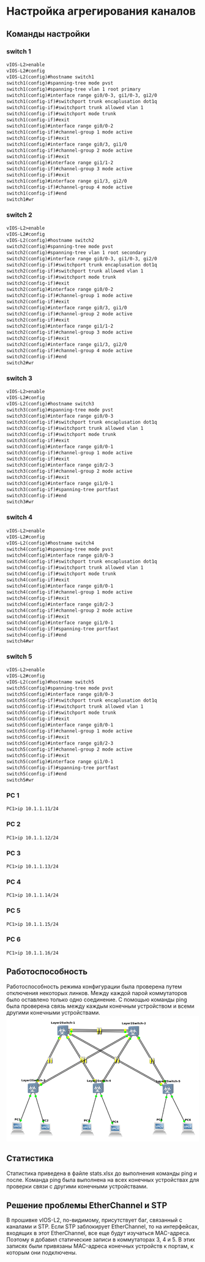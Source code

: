 # Настройка агрегирования каналов

## Команды настройки
### switch 1
```
vIOS-L2>enable
vIOS-L2#config
vIOS-L2(config)#hostname switch1
switch1(config)#spanning-tree mode pvst
switch1(config)#spanning-tree vlan 1 root primary
switch1(config)#interface range gi0/0-3, gi1/0-3, gi2/0
switch1(config-if)#switchport trunk encaplusation dot1q
switch1(config-if)#switchport trunk allowed vlan 1
switch1(config-if)#switchport mode trunk
switch1(config-if)#exit
switch1(config)#interface range gi0/0-2
switch1(config-if)#channel-group 1 mode active
switch1(config-if)#exit
switch1(config)#interface range gi0/3, gi1/0
switch1(config-if)#channel-group 2 mode active
switch1(config-if)#exit
switch1(config)#interface range gi1/1-2
switch1(config-if)#channel-group 3 mode active
switch1(config-if)#exit
switch1(config)#interface range gi1/3, gi2/0
switch1(config-if)#channel-group 4 mode active
switch1(config-if)#end
switch1#wr
```

### switch 2
```
vIOS-L2>enable
vIOS-L2#config
vIOS-L2(config)#hostname switch2
switch2(config)#spanning-tree mode pvst
switch2(config)#spanning-tree vlan 1 root secondary
switch2(config)#interface range gi0/0-3, gi1/0-3, gi2/0
switch2(config-if)#switchport trunk encaplusation dot1q
switch2(config-if)#switchport trunk allowed vlan 1
switch2(config-if)#switchport mode trunk
switch2(config-if)#exit
switch2(config)#interface range gi0/0-2
switch2(config-if)#channel-group 1 mode active
switch2(config-if)#exit
switch2(config)#interface range gi0/3, gi1/0
switch2(config-if)#channel-group 2 mode active
switch2(config-if)#exit
switch2(config)#interface range gi1/1-2
switch2(config-if)#channel-group 3 mode active
switch2(config-if)#exit
switch2(config)#interface range gi1/3, gi2/0
switch2(config-if)#channel-group 4 mode active
switch2(config-if)#end
switch2#wr
```

### switch 3
```
vIOS-L2>enable
vIOS-L2#config
vIOS-L2(config)#hostname switch3
switch3(config)#spanning-tree mode pvst
switch3(config)#interface range gi0/0-3
switch3(config-if)#switchport trunk encaplusation dot1q
switch3(config-if)#switchport trunk allowed vlan 1
switch3(config-if)#switchport mode trunk
switch3(config-if)#exit
switch3(config)#interface range gi0/0-1
switch3(config-if)#channel-group 1 mode active
switch3(config-if)#exit
switch3(config)#interface range gi0/2-3
switch3(config-if)#channel-group 2 mode active
switch3(config-if)#exit
switch3(config)#interface range gi1/0-1
switch3(config-if)#spanning-tree portfast
switch3(config-if)#end
switch3#wr
```

### switch 4
```
vIOS-L2>enable
vIOS-L2#config
vIOS-L2(config)#hostname switch4
switch4(config)#spanning-tree mode pvst
switch4(config)#interface range gi0/0-3
switch4(config-if)#switchport trunk encaplusation dot1q
switch4(config-if)#switchport trunk allowed vlan 1
switch4(config-if)#switchport mode trunk
switch4(config-if)#exit
switch4(config)#interface range gi0/0-1
switch4(config-if)#channel-group 1 mode active
switch4(config-if)#exit
switch4(config)#interface range gi0/2-3
switch4(config-if)#channel-group 2 mode active
switch4(config-if)#exit
switch4(config)#interface range gi1/0-1
switch4(config-if)#spanning-tree portfast
switch4(config-if)#end
switch4#wr
```

### switch 5
```
vIOS-L2>enable
vIOS-L2#config
vIOS-L2(config)#hostname switch5
switch5(config)#spanning-tree mode pvst
switch5(config)#interface range gi0/0-3
switch5(config-if)#switchport trunk encaplusation dot1q
switch5(config-if)#switchport trunk allowed vlan 1
switch5(config-if)#switchport mode trunk
switch5(config-if)#exit
switch5(config)#interface range gi0/0-1
switch5(config-if)#channel-group 1 mode active
switch5(config-if)#exit
switch5(config)#interface range gi0/2-3
switch5(config-if)#channel-group 2 mode active
switch5(config-if)#exit
switch5(config)#interface range gi1/0-1
switch5(config-if)#spanning-tree portfast
switch5(config-if)#end
switch5#wr
```

### PC 1
```
PC1>ip 10.1.1.11/24
```

### PC 2
```
PC1>ip 10.1.1.12/24
```

### PC 3
```
PC1>ip 10.1.1.13/24
```

### PC 4
```
PC1>ip 10.1.1.14/24
```

### PC 5
```
PC1>ip 10.1.1.15/24
```

### PC 6
```
PC1>ip 10.1.1.16/24
```

## Работоспособность
Работоспособность режима конфигурации была проверена путем отключения некоторых линков. Между каждой парой коммутаторов было оставлено только одно соединение. С помощью команды ping была проверена связь между каждым конечным устройством и всеми другими конечными устройствами.
![topology](images/lab3topology.png)

## Статистика
Статистика приведена в файле stats.xlsx до выполнения команды ping и после. Команда ping была выполнена на всех конечных устройствах для проверки связи с другими конечными устройствами.

## Решение проблемы EtherChannel и STP
В прошивке vIOS-L2, по-видимому, присутствует баг, связанный с каналами и STP. Если STP заблокирует EtherChannel, то на интерфейсах, входящих в этот EtherChannel, все еще будут изучаться MAC-адреса. Поэтому я добавил статические записи в коммутаторах 3, 4 и 5. В этих записях были привязаны MAC-адреса конечных устройств к портам, к которым они подключены.